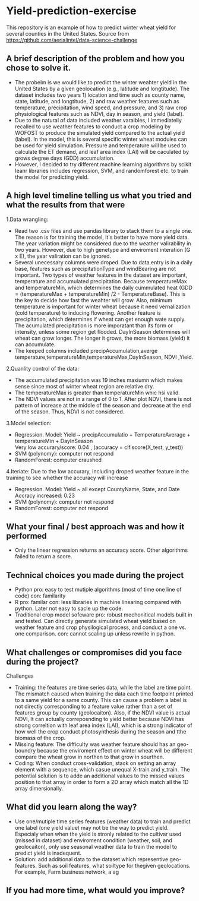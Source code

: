 # Yield-prediction-exercise
This repository is an example of how to predict winter wheat yield for several counties in the United States.
Source from https://github.com/aerialintel/data-science-challenge

## A brief description of the problem and how you chose to solve it.

- The probelm is we would like to predict the winter weahter yield in the United States by a given geolocation (e.g., latitude and longtitude). The dataset includes two years 1) location and time such as county name, state, latitude, and longtitude, 2) and raw weather features such as temperature, precipitation, wind speed, and pressure, and 3) raw crop physiological features such as NDVI, day in season, and yield (label).  
- Due to the natural of data included weather varaibles, I immediatelly recalled to use weather features to conduct a crop modeling by WOFOST to produce the simulated yield compared to the actual yield (label). In the model, this is several specific winter wheat modules can be used for yield simulation. Pressure and temperature will be used to calculate the ET demand, and leaf area index (LAI) will be caculated by grows degree days (GDD) accumulation.
- However, I decided to try different machine learning algorithms by scikit leanr libraries includes regression, SVM, and randomforest etc. to train the model for predicting yield. 

## A high level timeline telling us what you tried and what the results from that were

1.Data wrangling:
- Read two .csv files and use pandas library to stack them to a single one. The reason is for training the model, it's better to have more yield data. The year variation might be considered due to the weather valirability in two years. However, due to high genetype and enviroment interation (G x E), the year valiration can be ignored.
- Several unecessary columns were droped. Due to data entry is in a daily base, features such as precipitationType and windBearing are not important. Two types of weather features in the dataset are important, temperature and accumulated precipitation. Because temperatureMax and temperatureMin, which determines the daily cummulated heat (GDD = (temperatureMax + temperatureMin) /2 - TemperatureBase). This is the key to decide how fast the weahter will grow. Also, minimum temperature is important for winter wheat because it need vernalization (cold temperature) to inducing flowering. Another feature is precipitation, which determines if wheat can get enough wate supply. The acumulated precipitation is more imporatant than its form or intensity, unless some region get flooded. DayInSeason determines will wheat can grow longer. The longer it grows, the more biomass (yield) it can accumulate.
- The keeped columns included precipAccumulation,averge temperature,temperatureMin,temperatureMax,DayInSeason, NDVI ,Yield.

2.Quanlity control of the data:
- The accumulated precipitation was 19 inches maxiumn which makes sense since most of winter wheat region are relative dry. 
- The temperatureMax is greater than temperatureMin whic hsi valid. 
- The NDVI values are not in a range of 0 to 1. After plot NDVI, there is not pattern of increase at the middle of the season and decrease at the end of the season. Thus, NDVI is not considered. 

3.Model selection:
- Regression. Model: Yield ~ precipAccumulatio + TemperatureAverage + temperatureMin + DayInSeason    
  Very low accurary/score: 0.04 , (accuracy = clf.score(X_test, y_test))
- SVM (polynomy): computer not respond
- RandomForest: computer craushed

4.Iteriate:
  Due to the low accurary, including droped weather feature in the training to see whether the accuracy will increase
- Regression. Model: Yield ~ all except CountyName, State, and Date    
  Accracy increased: 0.23 
- SVM (polynomy): computer not respond
- RandomForest: computer not respond

## What your final / best approach was and how it performed
-  Only the linear regression returns an accuracy score. Other algorithms failed to return a score.

## Technical choices you made during the project

-  Python
   pro: easy to test mutiple algorithms (most of time one line of code)
   con: familarity 
-  R
   pro: familar
   con: less libraries in machine linearing compared with python. Later not easy to sacle up the code.
-  Traditional crop model sofeware
   pro: robust mechonitical models built in and tested. Can directly generate simulated wheat yield based on weather feature and crop      physilogical process, and conduct a one vs. one comparison. 
   con: cannot scaling up unless rewrite in python.

## What challenges or compromises did you face during the project?
Challenges
- Training: the features are time series data, while the label are time point. The mismatch caused when training the data each time footpoint printed to a same yield for a same county. This can cause a problem a label is not directly corresponding to a feature value rather than a set of features group by county (geolocaiton). Also, if the NDVI value is actual NDVI, It can actually correposnding to yield better because NDVI has strong correltion with leaf area index (LAI), which is a strong indicator of how well the crop conduct photosynthesis during the season and tthe biomass of the crop.  
- Missing feature: The difficulty was weather feature should has an geo-boundry because the enviroment effect on winter wheat will be different compare the wheat grow in northen to that grow in sourthen.
- Coding: When conduct cross-validation, stack on setting an array element with a sequence, which casue unequal X-train and y_train. The potential solution is to adde an additional values to the missed values position to that array in order to form a 2D array which match all the 1D array dimersionally.

## What did you learn along the way?

-  Use one/mutiple time series features (weather data) to train and predict one label (one yield value) may not be the way to predict yield. Especialy when when the yield is stronly related to the cultivar used (missed in dataset) and enviroment condition (weather, soil, and geolocaiton), only use seasonal weather data to train the model to predict yield is inadequent. 
-  Solution: add additional data to the dataset which representive geo-features. Such as soil features, what soiltype for thegiven geolocations. For example, Farm business network, a ag 

## If you had more time, what would you improve?



